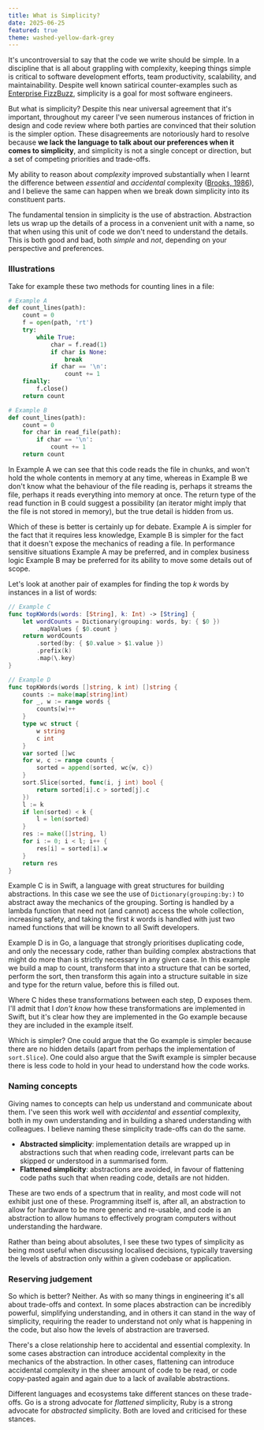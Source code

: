 ```yaml
---
title: What is Simplicity?
date: 2025-06-25
featured: true
theme: washed-yellow-dark-grey
---
```


It's uncontroversial to say that the code we write should be simple. In a discipline that is all about grappling with complexity, keeping things simple is critical to software development efforts, team productivity, scalability, and maintainability. Despite well known satirical counter-examples such as [Enterprise FizzBuzz][fizzbuzz], simplicity is a goal for most software engineers.

But what is simplicity? Despite this near universal agreement that it's important, throughout my career I've seen numerous instances of friction in design and code review where both parties are convinced that their solution is the simpler option. These disagreements are notoriously hard to resolve because **we lack the language to talk about our preferences when it comes to simplicity**, and simplicity is not a single concept or direction, but a set of competing priorities and trade-offs.

My ability to reason about _complexity_ improved substantially when I learnt the difference between _essential_ and _accidental_ complexity ([Brooks, 1986][nosilverbullet]), and I believe the same can happen when we break down simplicity into its constituent parts.

The fundamental tension in simplicity is the use of abstraction. Abstraction lets us wrap up the details of a process in a convenient unit with a name, so that when using this unit of code we don't need to understand the details. This is both good and bad, both _simple_ and _not_, depending on your perspective and preferences.

### Illustrations

Take for example these two methods for counting lines in a file:

```python
# Example A
def count_lines(path):
    count = 0
    f = open(path, 'rt')
    try:
        while True:
            char = f.read(1)
            if char is None:
                break
            if char == '\n':
                count += 1
    finally:
        f.close()
    return count
```

```python
# Example B
def count_lines(path):
    count = 0
    for char in read_file(path):
        if char == '\n':
            count += 1
    return count
```

In Example A we can see that this code reads the file in chunks, and won't hold the whole contents in memory at any time, whereas in Example B we don't know what the behaviour of the file reading is, perhaps it streams the file, perhaps it reads everything into memory at once. The return type of the read function in B could suggest a possibility (an iterator might imply that the file is not stored in memory), but the true detail is hidden from us.

Which of these is better is certainly up for debate. Example A is simpler for the fact that it requires less knowledge, Example B is simpler for the fact that it doesn't expose the mechanics of reading a file. In performance sensitive situations Example A may be preferred, and in complex business logic Example B may be preferred for its ability to move some details out of scope.

Let's look at another pair of examples for finding the top _k_ words by instances in a list of words:

```swift
// Example C
func topKWords(words: [String], k: Int) -> [String] {
    let wordCounts = Dictionary(grouping: words, by: { $0 })
        .mapValues { $0.count }
    return wordCounts
        .sorted(by: { $0.value > $1.value })
        .prefix(k)
        .map(\.key)
}
```

```go
// Example D
func topKWords(words []string, k int) []string {
    counts := make(map[string]int)
    for _, w := range words {
        counts[w]++
    }
    type wc struct {
        w string
        c int
    }
    var sorted []wc
    for w, c := range counts {
        sorted = append(sorted, wc{w, c})
    }
    sort.Slice(sorted, func(i, j int) bool {
        return sorted[i].c > sorted[j].c
    })
    l := k
    if len(sorted) < k {
        l = len(sorted)
    }
    res := make([]string, l)
    for i := 0; i < l; i++ {
        res[i] = sorted[i].w
    }
    return res
}
```

Example C is in Swift, a language with great structures for building abstractions. In this case we see the use of `Dictionary(grouping:by:)` to abstract away the mechanics of the grouping. Sorting is handled by a lambda function that need not (and cannot) access the whole collection, increasing safety, and taking the first _k_ words is handled with just two named functions that will be known to all Swift developers.

Example D is in Go, a language that strongly prioritises duplicating code, and only the necessary code, rather than building complex abstractions that might do more than is strictly necessary in any given case. In this example we build a map to count, transform that into a structure that can be sorted, perform the sort, then transform this again into a structure suitable in size and type for the return value, before this is filled out.

Where C hides these transformations between each step, D exposes them. I'll admit that I _don't know_ how these transformations are implemented in Swift, but it's clear how they are implemented in the Go example because they are included in the example itself.

Which is simpler? One could argue that the Go example is simpler because there are no hidden details (apart from perhaps the implementation of `sort.Slice`). One could also argue that the Swift example is simpler because there is less code to hold in your head to understand how the code works.

### Naming concepts

Giving names to concepts can help us understand and communicate about them. I've seen this work well with _accidental_ and _essential_ complexity, both in my own understanding and in building a shared understanding with colleagues. I believe naming these simplicity trade-offs can do the same.

- **Abstracted simplicity**: implementation details are wrapped up in abstractions such that when reading code, irrelevant parts can be skipped or understood in a summarised form.
- **Flattened simplicity**: abstractions are avoided, in favour of flattening code paths such that when reading code, details are not hidden.

These are two ends of a spectrum that in reality, and most code will not exhibit just one of these. Programming itself is, after all, an abstraction to allow for hardware to be more generic and re-usable, and code is an abstraction to allow humans to effectively program computers without understanding the hardware.

Rather than being about absolutes, I see these two types of simplicity as being most useful when discussing localised decisions, typically traversing the levels of abstraction only within a given codebase or application.

### Reserving judgement

So which is better? Neither. As with so many things in engineering it's all about trade-offs and context. In some places abstraction can be incredibly powerful, simplifying understanding, and in others it can stand in the way of simplicity, requiring the reader to understand not only what is happening in the code, but also how the levels of abstraction are traversed.

There's a close relationship here to accidental and essential complexity. In some cases abstraction can introduce accidental complexity in the mechanics of the abstraction. In other cases, flattening can introduce accidental complexity in the sheer amount of code to be read, or code copy-pasted again and again due to a lack of available abstractions.

Different languages and ecosystems take different stances on these trade-offs. Go is a strong advocate for _flattened_ simplicity, Ruby is a strong advocate for _abstracted_ simplicity. Both are loved and criticised for these stances.

[fizzbuzz]: https://github.com/EnterpriseQualityCoding/FizzBuzzEnterpriseEdition
[nosilverbullet]: http://www.cs.unc.edu/techreports/86-020.pdf
